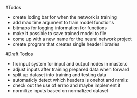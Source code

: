 #Todos
* create loding bar for when the network is training
* add max time argument to train model functions
* bitmaps for logging information for functions
* make it possible to save trained model to file
* come up with a new name for the neural network project
* create program that creates single header libraries

#Draft Todos
- fix input system for input and output nodes in master.c
- adjust inputs after training prepared data when forward
- split up dataset into training and testing data
- automaticly detect which headers is onehot and nrmliz
- check out the use of errno and maybe implement it
- normilize inputs based on normalized dataset
